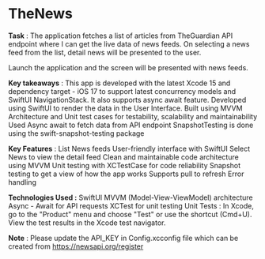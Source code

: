 # TheNews

**Task** :
The application fetches a list of articles from TheGuardian API endpoint where I can get the live data of news feeds. On selecting a news feed from the list, detail news will be presented to the user.

Launch the application and the screen will be presented with news feeds.

**Key takeaways** :
This app is developed with the latest Xcode 15 and dependency target - iOS 17 to support latest concurrency models and SwiftUI NavigationStack. It also supports async await feature. Developed using SwiftUI to render the data in the User Interface.
Built using MVVM Architecture and Unit test cases for testability, scalability and maintainability
Used Async await to fetch data from API endpoint
SnapshotTesting is done using the swift-snapshot-testing package

**Key Features** :
List News feeds
User-friendly interface with SwiftUI
Select News to view the detail feed
Clean and maintainable code architecture using MVVM
Unit testing with XCTestCase for code reliability
Snapshot testing to get a view of how the app works
Supports pull to refresh
Error handling

**Technologies Used :**
SwiftUI
MVVM (Model-View-ViewModel) architecture
Async - Await for API requests
XCTest for unit testing
Unit Tests :
In Xcode, go to the "Product" menu and choose "Test" or use the shortcut (Cmd+U). View the test results in the Xcode test navigator.

**Note** :
Please update the API_KEY in Config.xcconfig file which can be created from https://newsapi.org/register
